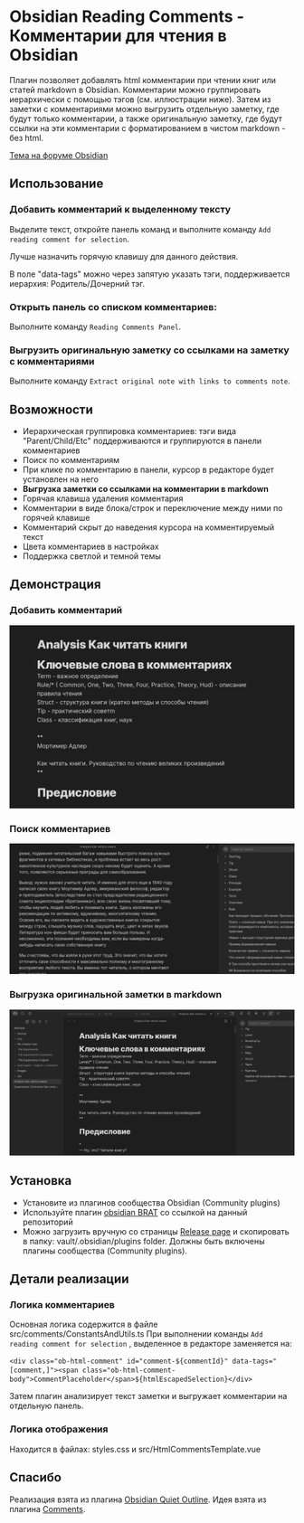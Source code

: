 # Obsidian Reading Comments - Комментарии для чтения в Obsidian

Плагин позволяет добавлять html комментарии при чтении книг или статей markdown в Obsidian. Комментарии можно группировать иерархически с помощью тэгов (см. иллюстрации ниже). Затем из заметки с комментариями можно выгрузить отдельную заметку, где будут только комментарии, а также оригинальную заметку, где будут ссылки на эти комментарии с форматированием в чистом markdown - без html.

[Тема на форуме Obsidian](https://forum.obsidian.md/t/new-plugin-obsidian-reading-comments/)


## Использование
### Добавить комментарий к выделенному тексту

Выделите текст, откройте панель команд и выполните команду `Add reading comment for selection`.

Лучше назначить горячую клавишу для данного действия.

В поле "data-tags" можно через запятую указать тэги, поддерживается иерархия: Родитель/Дочерний тэг.

### Открыть панель со списком комментариев:
Выполните команду `Reading Comments Panel`.

### Выгрузить оригинальную заметку со ссылками на заметку с комментариями
Выполните команду `Extract original note with links to comments note`.

## Возможности
- Иерархическая группировка комментариев: тэги вида "Parent/Child/Etc" поддерживаются и группируются в панели комментариев
- Поиск по комментариям
- При клике по комментарию в панели, курсор в редакторе будет установлен на него
- **Выгрузка заметки со ссылками на комментарии в markdown**
- Горячая клавиша удаления комментария
- Комментарии в виде блока/строк и переключение между ними по горячей клавише
- Комментарий скрыт до наведения курсора на комментируемый текст
- Цвета комментариев в настройках
- Поддержка светлой и темной темы

## Демонстрация

### Добавить комментарий

![Create comment](https://raw.githubusercontent.com/BumbrT/obsidian-reading-comments/master/resources/create-comment-ru.gif)

### Поиск комментариев

![Search comments](https://raw.githubusercontent.com/BumbrT/obsidian-reading-comments/master/resources/navigate-comment-ru.gif)

### Выгрузка оригинальной заметки в markdown

![Extract original note](https://raw.githubusercontent.com/BumbrT/obsidian-reading-comments/master/resources/extract-original-ru.gif)


## Установка

- Установите из плагинов сообщества Obsidian (Community plugins)
- Используйте плагин [obsidian BRAT](https://github.com/TfTHacker/obsidian42-brat) со ссылкой на данный репозиторий
- Можно загрузить вручную со страницы [Release page](https://github.com/BumbrT/obsidian-reading-comments/releases) и скопировать в папку: vault/.obsidian/plugins folder. Должны быть включены плагины сообщества (Community plugins).

## Детали реализации
### Логика комментариев
Основная логика содержится в файле src/comments/ConstantsAndUtils.ts
 При выполнении команды `Add reading comment for selection` , выделенное в редакторе заменяется на:
```
<div class="ob-html-comment" id="comment-${commentId}" data-tags="[comment,]"><span class="ob-html-comment-body">CommentPlaceholder</span>${htmlEscapedSelection}</div>
```
Затем плагин анализирует текст заметки и выгружает комментарии на отдельную панель.

### Логика отображения
Находится в файлах: styles.css и src/HtmlCommentsTemplate.vue


## Спасибо
Реализация взята из  плагина [Obsidian Quiet Outline](https://github.com/guopenghui/obsidian-quiet-outline).
Идея взята из плагина [Comments](https://github.com/Darakah/obsidian-comments-plugin).
